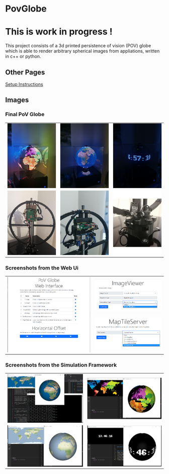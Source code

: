 # PovGlobe
# **This is work in progress !**
This project consists of a 3d printed persistence of vision (POV) globe which is able to render arbitrary 
spherical images from appliations, written in c++ or python.



## Other Pages
[Setup Instructions](doc/setup.md)

## Images

### Final PoV Globe
<table>
  <tr>
    <td> <img src="doc/img/IMG_20210504_184329.jpg" width = 100%></td>
    <td> <img src="doc/img/IMG_20210504_182415.jpg" width = 100%></td>
    <td> <img src="doc/img/IMG_20210504_175714.jpg" width = 100%></td>
   </tr> 
  <tr>
    <td> <img src="doc/img/IMG_20210504_175133.jpg" width = 100%></td>
    <td> <img src="doc/img/IMG_20210504_174514.jpg" width = 100%></td>
    <td> <img src="doc/img/IMG_20210504_174701.jpg" width = 100%></td>
   </tr> 
</table>



### Screenshots from the Web Ui
<table>
  <tr>
    <td rowspan=2> <img src="doc/img/webui.png" width = 100%></td>
    <td> <img src="doc/img/webui_img_viewer.png" width = 100%></td>
   </tr> 
    <tr>
        <td> <img src="doc/img/webui_tile_server.png" width = 100%></td>
    </tr>
</table>

### Screenshots from the Simulation Framework
<table>
  <tr>
    <td> <img src="doc/img/screenshot_sim.png" width = 100%></td>
    <td> <img src="doc/img/screenshot_sim_2.png" width = 100%></td>
   </tr> 
  <tr>
    <td> <img src="doc/img/screenshot_sim_3.png" width = 100%></td>
    <td> <img src="doc/img/screenshot_sim_4.png" width = 100%></td>
   </tr> 
</table>
